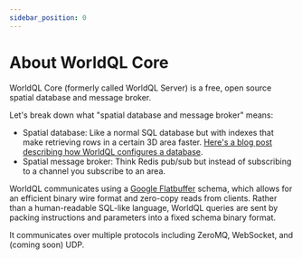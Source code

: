 ```yaml
---
sidebar_position: 0
---
```


# About WorldQL Core

WorldQL Core (formerly called WorldQL Server) is a free, open source spatial database and message broker.

Let's break down what "spatial database and message broker" means:
- Spatial database: Like a normal SQL database but with indexes that make retrieving rows in a certain 3D area faster.
[Here's a blog post describing how WorldQL configures a database](https://www.worldql.com/posts/2021-09-spatial-partitions-postgres/).
- Spatial message broker: Think Redis pub/sub but instead of subscribing to a channel you subscribe to an area.

WorldQL communicates using a [Google Flatbuffer](https://google.github.io/flatbuffers/) schema, which allows for an efficient binary wire format and zero-copy reads from clients. Rather than a human-readable SQL-like language, WorldQL queries are sent by packing instructions and parameters into a fixed schema binary format.

It communicates over multiple protocols including ZeroMQ, WebSocket, and (coming soon) UDP.